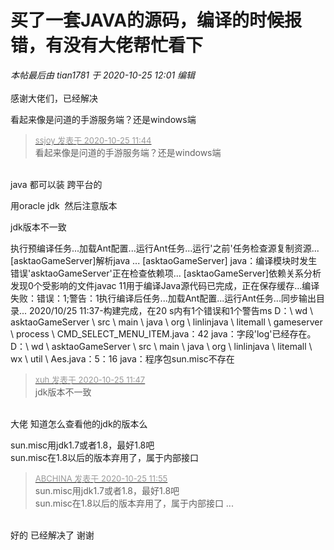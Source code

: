 # 买了一套JAVA的源码，编译的时候报错，有没有大佬帮忙看下


<i class="pstatus"> 本帖最后由 tian1781 于 2020-10-25 12:01 编辑 </i><br />
<br />
感谢大佬们，已经解决<br />


看起来像是问道的手游服务端？还是windows端

<div class="quote"><blockquote><font size="2"><a href="https://www.hostloc.com/forum.php?mod=redirect&amp;goto=findpost&amp;pid=9349230&amp;ptid=758229" target="_blank"><font color="#999999">ssjoy 发表于 2020-10-25 11:44</font></a></font><br />
看起来像是问道的手游服务端？还是windows端</blockquote></div><br />
java 都可以装 跨平台的

用oracle jdk&nbsp;&nbsp;然后注意版本

jdk版本不一致

执行预编译任务...加载Ant配置...运行Ant任务...运行'之前'任务检查源复制资源... [asktaoGameServer]解析java ... [asktaoGameServer] java：编译模块时发生错误'asktaoGameServer'正在检查依赖项... [asktaoGameServer]依赖关系分析发现0个受影响的文件javac 11用于编译Java源代码已完成，正在保存缓存...编译失败：错误：1;警告：1执行编译后任务...加载Ant配置...运行Ant任务...同步输出目录... 2020/10/25 11:37-构建完成，在20 s内有1个错误和1个警告ms D：\ wd \ asktaoGameServer \ src \ main \ java \ org \ linlinjava \ litemall \ gameserver \ process \ CMD_SELECT_MENU_ITEM.java：42 java：字段'log'已经存在。D：\ wd \ asktaoGameServer \ src \ main \ java \ org \ linlinjava \ litemall \ wx \ util \ Aes.java：5：16 java：程序包sun.misc不存在

<div class="quote"><blockquote><font size="2"><a href="https://www.hostloc.com/forum.php?mod=redirect&amp;goto=findpost&amp;pid=9349245&amp;ptid=758229" target="_blank"><font color="#999999">xuh 发表于 2020-10-25 11:47</font></a></font><br />
jdk版本不一致</blockquote></div><br />
大佬 知道怎么查看他的jdk的版本么 

sun.misc用jdk1.7或者1.8，最好1.8吧<br />
sun.misc在1.8以后的版本弃用了，属于内部接口

<div class="quote"><blockquote><font size="2"><a href="https://www.hostloc.com/forum.php?mod=redirect&amp;goto=findpost&amp;pid=9349285&amp;ptid=758229" target="_blank"><font color="#999999">ABCHINA 发表于 2020-10-25 11:55</font></a></font><br />
sun.misc用jdk1.7或者1.8，最好1.8吧<br />
sun.misc在1.8以后的版本弃用了，属于内部接口 ...</blockquote></div><br />
好的 已经解决了 谢谢
